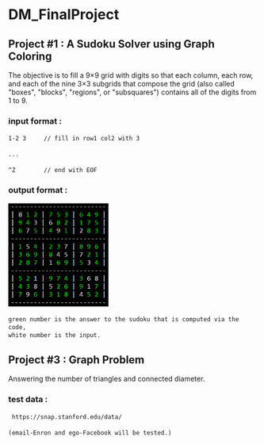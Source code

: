 # DM_FinalProject

## Project #1 : A Sudoku Solver using Graph Coloring

The objective is to fill a 9×9 grid with digits so that each column, each row, and each of the nine 3×3 subgrids that compose the grid (also called "boxes", "blocks", "regions", or "subsquares") contains all of the digits from 1 to 9.

### input format :

    1-2 3     // fill in row1 col2 with 3

    ...

    ^Z        // end with EOF

### output format :

<img src="https://github.com/katelo731/DM_FinalProject/blob/master/sudokupic.PNG" width="40%" height="40%">
   
    green number is the answer to the sudoku that is computed via the code,
    white number is the input. 

## Project #3 : Graph Problem

Answering the number of triangles and connected diameter.

### test data :

     https://snap.stanford.edu/data/

    (email-Enron and ego-Facebook will be tested.)
